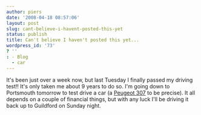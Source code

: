 ```yaml
---
author: piers
date: '2008-04-18 08:57:06'
layout: post
slug: cant-believe-i-havent-posted-this-yet
status: publish
title: Can't believe I haven't posted this yet...
wordpress_id: '73'
? ''
: - Blog
  - car
---
```


It's been just over a week now, but last Tuesday I finally passed my driving
test!! It's only taken me about 9 years to do so. I'm going down to Portsmouth
tomorrow to test drive a car (a [Peugeot
307](http://www.compucars.co.uk/Peugeot_307) to be precise). It all depends on
a couple of financial things, but with any luck I'll be driving it back up to
Guildford on Sunday night.

